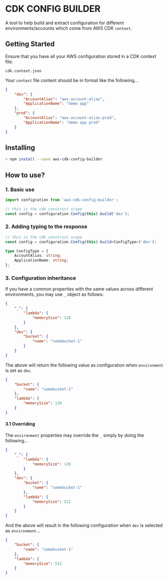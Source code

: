 # CDK CONFIG BUILDER

A tool to help build and extract configuration for different environments/accounts which come from AWS CDK `context`.

## Getting Started

Ensure that you have all your AWS configuration stored in a CDK context file:

```
cdk.context.json
```

Your `context` file content should be in format like the following...

```json
{
	"dev": {
		"AccountAlias": "aws-account-alias",
		"ApplicationName": "demo app"
	},
	"prod": {
		"AccountAlias": "aws-account-alias-prod",
		"ApplicationName": "demo app prod"
	}
}
```

## Installing

```bash
> npm install --save aws-cdk-config-builder

```

## How to use?

### 1. Basic use

```typescript
import configration from 'aws-cdk-config-builder';

// this is the cdk construct scope
const config = configuration.Config(this).build('dev');
```

### 2. Adding typing to the response

```typescript
// this is the cdk construct scope
const config = configuration.Config(this).build<ConfigType>('dev');

type ConfigType = {
	AccountAlias: string;
	ApplicationName: string;
};
```

### 3. Configuration inheritance

If you have a common properties with the same values across different environments, you may use
`_` object as follows:

```json
{
	"_": {
		"lambda": {
			"memorySize": 128
		}
	},
	"dev": {
		"bucket": {
			"name": "somebucket-1"
		}
	}
}
```

The above will return the following value as configuration when `environment` is set as `dev`.

```json
{
	"bucket": {
		"name": "somebucket-1"
	},
	"lambda": {
		"memorySize": 128
	}
}
```

#### 3.1 Overriding 

The `environment` properties may override the `_` simply by doing the following...

```json
{
	"_": {
		"lambda": {
			"memorySize": 128
		}
	},
	"dev": {
		"bucket": {
			"name": "somebucket-1"
		},
        "lambda": {
			"memorySize": 512
		}
	}
}
```

And the above will result in the following configuration when `dev` is selected as `environment`...

```json
{
	"bucket": {
		"name": "somebucket-1"
	},
	"lambda": {
		"memorySize": 512
	}
}
```


